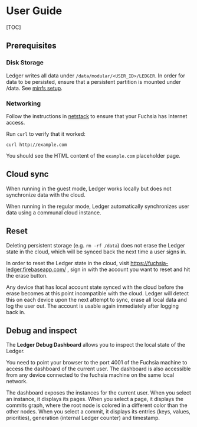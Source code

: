# User Guide

[TOC]

## Prerequisites

### Disk Storage

Ledger writes all data under `/data/modular/<USER_ID>/LEDGER`. In order for data
to be persisted, ensure that a persistent partition is mounted under /data. See
[minfs setup](https://fuchsia.googlesource.com/fuchsia/+/master/zircon/docs/minfs.md).

### Networking

Follow the instructions in
[netstack](https://fuchsia.googlesource.com/netstack/+/d24151e74c745358b102f4f33a3c5f4d720ddc52/README.md)
to ensure that your Fuchsia has Internet access.

Run `curl` to verify that it worked:

```
curl http://example.com
```

You should see the HTML content of the `example.com` placeholder page.

## Cloud sync

When running in the guest mode, Ledger works locally but does not synchronize data
with the cloud.

When running in the regular mode, Ledger automatically synchronizes user data
using a communal cloud instance.

## Reset

Deleting persistent storage (e.g. `rm -rf /data`) does not erase the Ledger
state in the cloud, which will be synced back the next time a user signs in.

In order to reset the Ledger state in the cloud, visit
https://fuchsia-ledger.firebaseapp.com/ , sign in with the account you want to
reset and hit the erase button.

Any device that has local account state synced with the cloud before the erase
becomes at this point incompatible with the cloud. Ledger will detect this on
each device upon the next attempt to sync, erase all local data and log the user
out. The account is usable again immediately after logging back in.

## Debug and inspect

The **Ledger Debug Dashboard** allows you to inspect the local state of the Ledger.

You need to point your browser to the port 4001 of the Fuchsia machine to access
the dashboard of the current user.
The dashboard is also accessible from any device connected to the fuchsia machine
on the same local network.

The dashboard exposes the instances for the current user. When you select an instance,
it displays its pages. When you select a page, it displays the commits graph, where the root node is
colored in a different color than the other nodes. When you select a commit,
it displays its entries (keys, values, priorities), generation (internal Ledger counter)
and timestamp.
